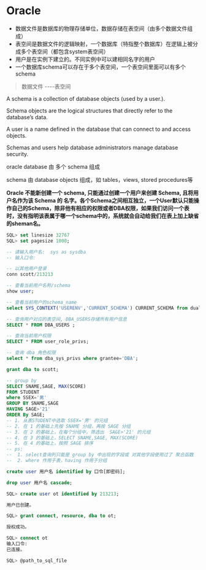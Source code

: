 # Oracle

- 数据文件是数据库的物理存储单位，数据存储在表空间（由多个数据文件组成）
- 表空间是数据文件的逻辑映射，一个数据库（特指整个数据库）在逻辑上被分成多个表空间（都包含system表空间）
- 用户是在实例下建立的。不同实例中可以建相同名字的用户
- 一个数据库schema可以存在于多个表空间，一个表空间里面可以有多个schema

>数据文件 ----表空间                       

A schema is a collection of database objects (used by a user.).

Schema objects are the logical structures that directly refer to the database’s data.

A user is a name defined in the database that can connect to and access objects.

Schemas and users help database administrators manage database security.

oracle database 由 多个 schema 组成

schema 由 database objects 组成，如 tables，views, stored procedures等

**Oracle 不能新创建一个 schema, 只能通过创建一个用户来创建 Schema, 且将用户名作为该 Schema 的 名字。各个Schema之间相互独立，一个User默认只能操作自己的Schema，除非他有相应的权限或者DBA权限，如果我们访问一个表时，没有指明该表属于哪一个schema中的，系统就会自动给我们在表上加上缺省的sheman名。**

```sql
SQL> set linesize 32767
SQL> set pagesize 1000;

-- 请输入用户名:  sys as sysdba
-- 输入口令:

-- 以其他用户登录
conn scott/213213

-- 查看当前用户名称/schema
show user;

-- 查看当前用户的schema_name
select SYS_CONTEXT('USERENV','CURRENT_SCHEMA') CURRENT_SCHEMA from dual;

-- 查询用户对应的表空间, DBA_USERS存储所有用户信息
SELECT * FROM DBA_USERS ;

-- 查询当前用户权限
SELECT * FROM user_role_privs;

-- 查询 dba 角色权限
select * from dba_sys_privs where grantee='DBA';

grant dba to scott;

-- group by
SELECT SNAME,SAGE, MAX(SCORE)
FROM STUDENT 
where SSEX='男' 
GROUP BY SNAME,SAGE 
HAVING SAGE>'21'
ORDER By SAGE;
-- 1. 从表STUDENT中选取 SSEX='男' 的元组
-- 2. 在 1 的基础上先按 SNAME 分组，再按 SAGE 分组
-- 3. 在 2 的基础上，在每个分组中，筛选出  SAGE>'21' 的元组
-- 4. 在 3 的基础上，SELECT SNAME,SAGE, MAX(SCORE)
-- 5. 在 4 的基础上，按照 SAGE 排序
-- ps:
--  1. select查询列只能是 group by 中出现的字段或 对其他字段使用过了 聚合函数
--  2. where 作用于表，having 作用于分组

create user 用户名 identified by 口令[即密码];

drop user 用户名 cascade;

SQL> create user ot identified by 213213;

用户已创建。

SQL> grant connect, resource, dba to ot;

授权成功。

SQL> connect ot
输入口令:
已连接。

SQL> @path_to_sql_file

```